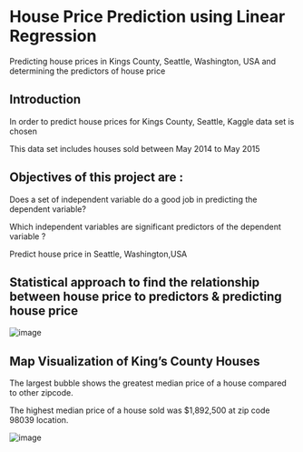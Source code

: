 # House Price Prediction using Linear Regression


Predicting  house prices in Kings County, Seattle, Washington, USA and determining the predictors of house price




## Introduction

In order to predict house prices for Kings County, Seattle, Kaggle  data set is chosen 

This data set includes houses sold between May 2014 to May 2015

## Objectives of this project are :
Does a set of independent variable do a good job in predicting the dependent variable?

Which independent variables are significant predictors of the dependent variable ?

Predict house price in Seattle, Washington,USA

## Statistical approach to find the relationship between house price  to predictors  & predicting house price 

![image](https://github.com/ligiraj/Capstone-1/assets/92734281/86d92543-4d29-4fbc-aacc-1d3f101efe8a)

## Map Visualization of King’s County Houses 

The largest bubble shows the greatest median price of  a house compared to other zipcode.

The highest median price of a house sold was $1,892,500 at zip code 98039 location.



  ![image](https://github.com/ligiraj/Capstone-1/assets/92734281/9c16e216-ffe4-4507-b49b-993751ecc85d)



